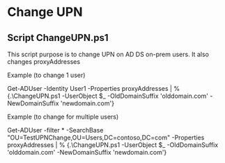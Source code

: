 # Change UPN

## Script ChangeUPN.ps1

This script purpose is to change UPN on AD DS on-prem users. It also changes proxyAddresses

Example (to change 1 user)

Get-ADUser -Identity User1 -Properties proxyAddresses | % {.\ChangeUPN.ps1 -UserObject $_ -OldDomainSuffix 'olddomain.com' -NewDomainSuffix 'newdomain.com'}

Example (to change for multiple users)

Get-ADUser -filter * -SearchBase "OU=TestUPNChange,OU=Users,DC=contoso,DC=com" -Properties proxyAddresses | % {.\ChangeUPN.ps1 -UserObject $_ -OldDomainSuffix 'olddomain.com' -NewDomainSuffix 'newdomain.com'}